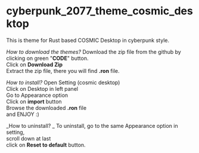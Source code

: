 # cyberpunk_2077_theme_cosmic_desktop
This is theme for Rust based COSMIC Desktop in cyberpunk style. 

_How to download the themes?_
  Download the zip file from the github by clicking on green "**CODE**" button.  
  Click on **Download Zip**  
  Extract the zip file, there you will find **.ron** file.   

_How to install?_
  Open Setting (cosmic desktop)  
  Click on Desktop in left panel  
  Go to Appearance option  
  Click on **import** button   
  Browse the downloaded **.ron** file   
  and ENJOY :)  


_How to uninstall? _ 
  To uninstall, go to the same Appearance option in setting,  
  scroll down at last  
  click on **Reset to default** button.  
